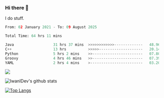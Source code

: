 ### Hi there 👋
I do stuff.

<!--START_SECTION:waka-->

```python
From: 02 January 2021 - To: 09 August 2025

Total Time: 64 hrs 11 mins

Java                  31 hrs 37 mins  >>>>>>>>>>>>-------------   48.96 %
C++                   13 hrs          >>>>>--------------------   20.14 %
Python                5 hrs 2 mins    >>-----------------------   07.80 %
Groovy                4 hrs 46 mins   >>-----------------------   07.39 %
YAML                  2 hrs 4 mins    >------------------------   03.20 %
```

<!--END_SECTION:waka-->

![](https://komarev.com/ghpvc/?username=IwanIDev&color=orange)

![IwanIDev's github stats](https://github-readme-stats.vercel.app/api?username=IwanIDev&count_private=true&show_icons=true&theme=gruvbox&include_all_commits=true)

[![Top Langs](https://github-readme-stats.vercel.app/api/top-langs/?username=IwanIDev&theme=gruvbox)](https://github.com/anuraghazra/github-readme-stats)
